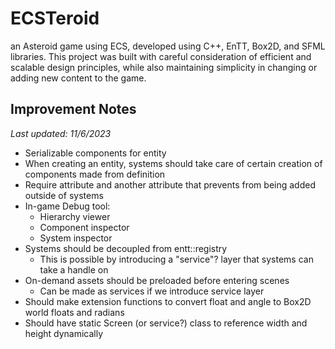# ECSTeroid
an Asteroid game using ECS, developed using C++, EnTT, Box2D, and SFML libraries. This project was built with careful consideration of efficient and scalable design principles, while also maintaining simplicity in changing or adding new content to the game.

## Improvement Notes
_Last updated: 11/6/2023_
- Serializable components for entity
- When creating an entity, systems should take care of certain creation of components made from definition
- Require attribute and another attribute that prevents from being added outside of systems
- In-game Debug tool:
  - Hierarchy viewer
  - Component inspector
  - System inspector
- Systems should be decoupled from entt::registry
  - This is possible by introducing a "service"? layer that systems can take a handle on
- On-demand assets should be preloaded before entering scenes
  - Can be made as services if we introduce service layer
- Should make extension functions to convert float and angle to Box2D world floats and radians
- Should have static Screen (or service?) class to reference width and height dynamically
